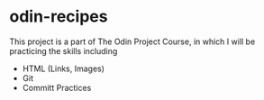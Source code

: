 # odin-recipes

This project is a part of The Odin Project Course, in which I will be practicing the skills including

- HTML (Links, Images)
- Git
- Committ Practices